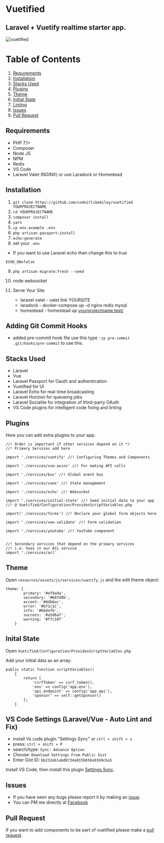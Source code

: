 # Vuetified

## Laravel + Vuetify realtime starter app.

![vuetified](https://user-images.githubusercontent.com/28816690/34463373-b7649ca8-ee94-11e7-9dbc-a97de8574279.png)

# Table of Contents

1. [Requirements](#requirements)
2. [Installation](#installation)
3. [Stacks Used](#stacks-used)
4. [Plugins](#plugins)
5. [Theme](#theme)
6. [Initial State](#initial-state)
7. [Linting](#linting)
8. [Issues](#issues)
9. [Pull Request](#pull-request)

## Requirements

- PHP 7.1+
- Composer
- Node JS
- NPM
- Redis
- VS Code
- Laravel Valet (NGINX) or use Laradock or Homestead

## Installation

1. `git clone https://github.com/codeitlikemiley/vuetified YOURPROJECTNAME`
2. `cd YOURPROJECTNAME`
3. `composer install`
4. `yarn`
5. `cp env.example .env`
6. `php artisan passport:install`
7. `echo:generate`
8. set your `.env`

- If you want to use Laravel echo then change this to true

```
ECHO_ON=false
```

9. `php artisan migrate:fresh --seed`
10. node websocket
11. Serve Your Site

    - laravel valet - valet link YOURSITE
    - laradock - docker-compose up -d nginx redis mysql
    - homestead - homestead up
      [yourprojectname.test/](yourprojectname.test)

## Adding Git Commit Hooks

- added pre-commit hook file use this type : `cp pre-commit .git/hooks/pre-commit` to use this.

## Stacks Used

- Laravel
- Vue
- Laravel Passport for Oauth and authentication
- Vuetified for UI
- Laravel Echo for real-time broadcasting
- Laravel Horizon for queueing jobs
- Laravel Socialite for integration of third-party OAuth
- VS Code plugins for intelligent code fixing and linting

## Plugins

Here you can add extra plugins to your app:

```
//! Order is important if other services depend on it */
//! Primary Services add here

import './services/vuetify' //! Configuring Themes and Components

import './services/vue-axios' //! For making API calls

import './services/bus' //! Global event bus

import './services/vuex' //! State management

import './services/echo' //! Websocket

import './services/initial-state' //! Seed initial data to your app
//! @ Vuetified/Configuration/ProvidesScriptVariables.php

import('./services/forms') //! Declare your global form objects here

import './services/vee-validate' //! Form validation

import './services/youtube' //! YouTube component


//! Secondary services that depend on the primary services
//! i.e: Vuex in our ACL service
import './services/acl'
```

## Theme

Open `resources/assets/js/services/vuetify.js` and the edit theme object:

```
theme: {
        primary: '#ef9a9a',
        secondary: '#607d8b',
        accent: '#4db6ac',
        error: '#b71c1c',
        info: '#bbdefb',
        success: '#a5d6a7',
        warning: '#ffc107'
    }
```

## Inital State

Open `Vuetified/Configuration/ProvidesScriptVariables.php`

Add your initial data as an array:

```
public static function scriptVariables()
    {
        return [
            'csrfToken' => csrf_token(),
            'env' => config('app.env'),
            'api_endpoint' => config('app.api'),
            'sponsor' => self::getSponsor()
        ];
    }
```

## VS Code Settings (Laravel/Vue - Auto Lint and Fix)

- install Vs code plugin "Settings Sync" or `ctrl + shift + x`
- press: `ctrl + shift + P`
- search/type: `Sync: Advance Option`
- Choose: `Download Settings From Public Gist`
- Enter Gist ID: `bb232eb1abd0734a815b658a91b9cba5`

Install VS Code, then install this plugin [Settings Sync](https://github.com/shanalikhan/code-settings-sync.git).

## Issues

- If you have seen any bugs please report it by making an [issue](https://github.com/codeitlikemiley/vuetified/issues).
- You can PM me directly at [Facebook](https://www.facebook.com/uriah.san)

## Pull Request

If you want to add components to be part of vuetified please make a [pull request](https://github.com/codeitlikemiley/vuetified/pulls).

